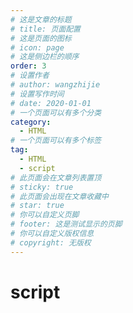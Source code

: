```yaml
---
# 这是文章的标题
# title: 页面配置
# 这是页面的图标
# icon: page
# 这是侧边栏的顺序
order: 3
# 设置作者
# author: wangzhijie
# 设置写作时间
# date: 2020-01-01
# 一个页面可以有多个分类
category:
  - HTML
# 一个页面可以有多个标签
tag:
  - HTML
  - script
# 此页面会在文章列表置顶
# sticky: true
# 此页面会出现在文章收藏中
# star: true
# 你可以自定义页脚
# footer: 这是测试显示的页脚
# 你可以自定义版权信息
# copyright: 无版权
---
```


# script
